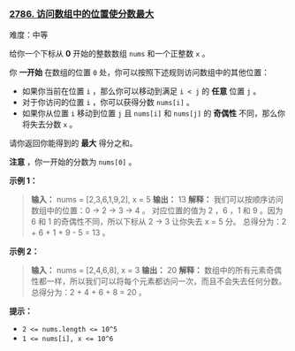 ### [2786\. 访问数组中的位置使分数最大](https://leetcode.cn/problems/visit-array-positions-to-maximize-score/)

难度：中等

给你一个下标从 **0** 开始的整数数组 `nums` 和一个正整数 `x` 。

你 **一开始** 在数组的位置 `0` 处，你可以按照下述规则访问数组中的其他位置：

- 如果你当前在位置 `i` ，那么你可以移动到满足 `i < j` 的 **任意** 位置 `j` 。
- 对于你访问的位置 `i` ，你可以获得分数 `nums[i]` 。
- 如果你从位置 `i` 移动到位置 `j` 且 `nums[i]` 和 `nums[j]` 的 **奇偶性** 不同，那么你将失去分数 `x` 。

请你返回你能得到的 **最大** 得分之和。

**注意** ，你一开始的分数为 `nums[0]` 。

**示例 1：**

> **输入：** nums = [2,3,6,1,9,2], x = 5
> **输出：** 13
> **解释：** 我们可以按顺序访问数组中的位置：0 -> 2 -> 3 -> 4 。
> 对应位置的值为 2 ，6 ，1 和 9 。因为 6 和 1 的奇偶性不同，所以下标从 2 -> 3 让你失去 x = 5 分。
> 总得分为：2 + 6 + 1 + 9 - 5 = 13 。

**示例 2：**

> **输入：** nums = [2,4,6,8], x = 3
> **输出：** 20
> **解释：** 数组中的所有元素奇偶性都一样，所以我们可以将每个元素都访问一次，而且不会失去任何分数。
> 总得分为：2 + 4 + 6 + 8 = 20 。

**提示：**

- `2 <= nums.length <= 10^5`
- `1 <= nums[i], x <= 10^6`
